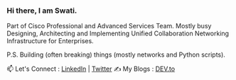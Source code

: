 ### Hi there, I am Swati. 

Part of Cisco Professional and Advanced Services Team. Mostly busy Designing, Architecting and Implementing Unified Collaboration Networking Infrastructure for Enterprises. 


P.S. Building (often breaking) things (mostly networks and Python scripts). 

 📫 Let's Connect : [LinkedIn](https://www.linkedin.com/in/swati-tiwari-70549b143) | [Twitter](https://mobile.twitter.com/Swatiwar)
 ✍️ My Blogs : [DEV.to](https://dev.to/swatitiwarib)


